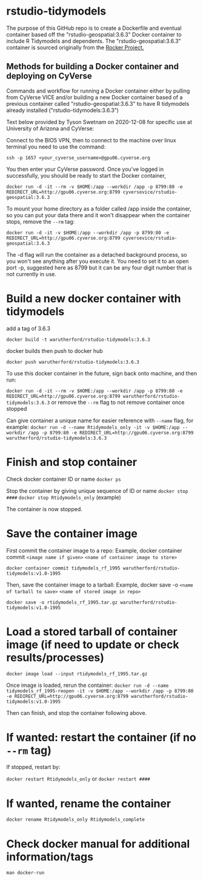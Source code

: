 # rstudio-tidymodels

The purpose of this GitHub repo is to create a Dockerfile and eventual container based off the "rstudio-geospatial:3.6.3" Docker container to include R Tidymodels and dependents. The "rstudio-geospatial:3.6.3" container is sourced originally from the [Rocker Project.](https://www.rocker-project.org/)

## Methods for building a Docker container and deploying on CyVerse
Commands and workflow for running a Docker container either by pulling from CyVerse VICE and/or building a new Docker container based of a previous container called "rstudio-geospatial:3.6.3" to have R tidymodels already installed ("rstudio-tidymodels:3.6.3")

Text below provided by Tyson Swetnam on 2020-12-08 for specific use at University of Arizona and CyVerse:

Connect to the BIO5 VPN, then to connect to the machine over linux terminal you need to use the command:

`ssh -p 1657 <your_cyverse_username>@gpu06.cyverse.org`

You then enter your CyVerse password. Once you've logged in successfully, you should be ready to start the Docker container,

`docker run -d -it --rm -v $HOME:/app --workdir /app -p 8799:80 -e REDIRECT_URL=http://gpu06.cyverse.org:8799 cyversevice/rstudio-geospatial:3.6.3`

To mount your home directory as a folder called /app inside the container, so you can put your data there and it won't disappear when the container stops, remove the `--rm` tag:

`docker run -d -it -v $HOME:/app --workdir /app -p 8799:80 -e REDIRECT_URL=http://gpu06.cyverse.org:8799 cyversevice/rstudio-geospatial:3.6.3`

The -d flag will run the container as a detached background process, so you won't see anything after you execute it. You need to set it to an open port -p, suggested here as 8799 but it can be any four digit number that is not currently in use.

# Build a new docker container with tidymodels

add a tag of 3.6.3

`docker build -t warutherford/rstudio-tidymodels:3.6.3`

docker builds then push to docker hub

`docker push warutherford/rstudio-tidymodels:3.6.3`

To use this docker container in the future, sign back onto machine, and then run:

`docker run -d -it --rm -v $HOME:/app --workdir /app -p 8799:80 -e REDIRECT_URL=http://gpu06.cyverse.org:8799 warutherford/rstudio-tidymodels:3.6.3` or remove the `--rm` flag to not remove container once stopped

Can give container a unique name for easier reference with `--name` flag, for example:
`docker run -d --name Rtidymodels_only -it -v $HOME:/app --workdir /app -p 8799:80 -e REDIRECT_URL=http://gpu06.cyverse.org:8799 warutherford/rstudio-tidymodels:3.6.3`

# Finish and stop container

Check docker container ID or name
`docker ps`

Stop the container by giving unique sequence of ID or name
`docker stop ####`
`docker stop Rtidymodels_only` (example)

The container is now stopped.

# Save the container image

First commit the container image to a repo:
Example, docker container commit `<image name if given>` `<name of container image to store>`
  
`docker container commit tidymodels_rf_1995 warutherford/rstudio-tidymodels:v1.0-1995`

Then, save the container image to a tarball:
Example, docker save -o `<name of tarball to save>` `<name of stored image in repo>`

`docker save -o rtidymodels_rf_1995.tar.gz warutherford/rstudio-tidymodels:v1.0-1995`
  
# Load a stored tarball of container image (if need to update or check results/processes)

`docker image load --input rtidymodels_rf_1995.tar.gz`

Once image is loaded, rerun the container:
`docker run -d --name tidymodels_rf_1995-reopen -it -v $HOME:/app --workdir /app -p 8799:80 -e REDIRECT_URL=http://gpu06.cyverse.org:8799 warutherford/rstudio-tidymodels:v1.0-1995`

Then can finish, and stop the container following above.

# If wanted: restart the container (if no `--rm` tag)

If stopped, restart by:

`docker restart Rtidymodels_only` or `docker restart ####`

# If wanted, rename the container

`docker rename Rtidymodels_only Rtidymodels_complete`

# Check docker manual for additional information/tags

`man docker-run`

